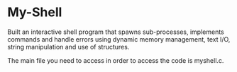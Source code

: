 <h1>My-Shell</h1>

<p>
Built an interactive shell program that spawns sub-processes, implements commands and handle errors using dynamic memory management, text I/O, string manipulation and use of structures.
</p>

<p>
The main file you need to access in order to access the code is myshell.c.
</p>
